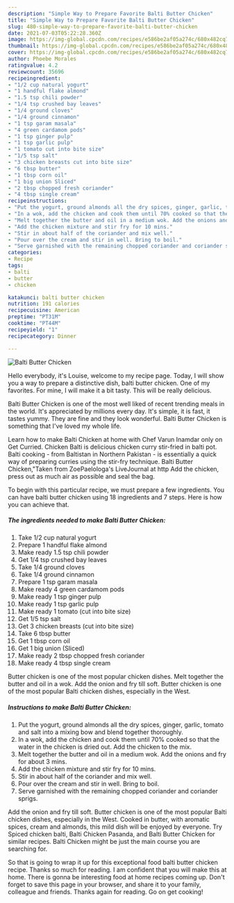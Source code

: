 ```yaml
---
description: "Simple Way to Prepare Favorite Balti Butter Chicken"
title: "Simple Way to Prepare Favorite Balti Butter Chicken"
slug: 480-simple-way-to-prepare-favorite-balti-butter-chicken
date: 2021-07-03T05:22:28.360Z
image: https://img-global.cpcdn.com/recipes/e586be2af05a274c/680x482cq70/balti-butter-chicken-recipe-main-photo.jpg
thumbnail: https://img-global.cpcdn.com/recipes/e586be2af05a274c/680x482cq70/balti-butter-chicken-recipe-main-photo.jpg
cover: https://img-global.cpcdn.com/recipes/e586be2af05a274c/680x482cq70/balti-butter-chicken-recipe-main-photo.jpg
author: Phoebe Morales
ratingvalue: 4.2
reviewcount: 35696
recipeingredient:
- "1/2 cup natural yogurt"
- "1 handful flake almond"
- "1.5 tsp chili powder"
- "1/4 tsp crushed bay leaves"
- "1/4 ground cloves"
- "1/4 ground cinnamon"
- "1 tsp garam masala"
- "4 green cardamom pods"
- "1 tsp ginger pulp"
- "1 tsp garlic pulp"
- "1 tomato cut into bite size"
- "1/5 tsp salt"
- "3 chicken breasts cut into bite size"
- "6 tbsp butter"
- "1 tbsp corn oil"
- "1 big union Sliced"
- "2 tbsp chopped fresh coriander"
- "4 tbsp single cream"
recipeinstructions:
- "Put the yogurt, ground almonds all the dry spices, ginger, garlic, tomato and salt into a mixing bow and blend together thoroughly."
- "In a wok, add the chicken and cook them until 70% cooked so that the water in the chicken is dried out. Add the chicken to the mix."
- "Melt together the butter and oil in a medium wok. Add the onions and fry for about 3 mins."
- "Add the chicken mixture and stir fry for 10 mins."
- "Stir in about half of the coriander and mix well."
- "Pour over the cream and stir in well. Bring to boil."
- "Serve garnished with the remaining chopped coriander and coriander sprigs."
categories:
- Recipe
tags:
- balti
- butter
- chicken

katakunci: balti butter chicken 
nutrition: 191 calories
recipecuisine: American
preptime: "PT31M"
cooktime: "PT44M"
recipeyield: "1"
recipecategory: Dinner

---
```



![Balti Butter Chicken](https://img-global.cpcdn.com/recipes/e586be2af05a274c/680x482cq70/balti-butter-chicken-recipe-main-photo.jpg)

Hello everybody, it's Louise, welcome to my recipe page. Today, I will show you a way to prepare a distinctive dish, balti butter chicken. One of my favorites. For mine, I will make it a bit tasty. This will be really delicious.

Balti Butter Chicken is one of the most well liked of recent trending meals in the world. It's appreciated by millions every day. It's simple, it is fast, it tastes yummy. They are fine and they look wonderful. Balti Butter Chicken is something that I've loved my whole life.

Learn how to make Balti Chicken at home with Chef Varun Inamdar only on Get Curried. Chicken Balti is delicious chicken curry stir-fried in balti pot. Balti cooking - from Baltistan in Northern Pakistan - is essentially a quick way of preparing curries using the stir-fry technique. Balti Butter Chicken,&#34;Taken from ZoePaelologa&#39;s LiveJournal at http Add the chicken, press out as much air as possible and seal the bag.


To begin with this particular recipe, we must prepare a few ingredients. You can have balti butter chicken using 18 ingredients and 7 steps. Here is how you can achieve that.

<!--inarticleads1-->

##### The ingredients needed to make Balti Butter Chicken:

1. Take 1/2 cup natural yogurt
1. Prepare 1 handful flake almond
1. Make ready 1.5 tsp chili powder
1. Get 1/4 tsp crushed bay leaves
1. Take 1/4 ground cloves
1. Take 1/4 ground cinnamon
1. Prepare 1 tsp garam masala
1. Make ready 4 green cardamom pods
1. Make ready 1 tsp ginger pulp
1. Make ready 1 tsp garlic pulp
1. Make ready 1 tomato (cut into bite size)
1. Get 1/5 tsp salt
1. Get 3 chicken breasts (cut into bite size)
1. Take 6 tbsp butter
1. Get 1 tbsp corn oil
1. Get 1 big union (Sliced)
1. Make ready 2 tbsp chopped fresh coriander
1. Make ready 4 tbsp single cream


Butter chicken is one of the most popular chicken dishes. Melt together the butter and oil in a wok. Add the onion and fry till soft. Butter chicken is one of the most popular Balti chicken dishes, especially in the West. 

<!--inarticleads2-->

##### Instructions to make Balti Butter Chicken:

1. Put the yogurt, ground almonds all the dry spices, ginger, garlic, tomato and salt into a mixing bow and blend together thoroughly.
1. In a wok, add the chicken and cook them until 70% cooked so that the water in the chicken is dried out. Add the chicken to the mix.
1. Melt together the butter and oil in a medium wok. Add the onions and fry for about 3 mins.
1. Add the chicken mixture and stir fry for 10 mins.
1. Stir in about half of the coriander and mix well.
1. Pour over the cream and stir in well. Bring to boil.
1. Serve garnished with the remaining chopped coriander and coriander sprigs.


Add the onion and fry till soft. Butter chicken is one of the most popular Balti chicken dishes, especially in the West. Cooked in butter, with aromatic spices, cream and almonds, this mild dish will be enjoyed by everyone. Try Spiced chicken balti, Balti Chicken Pasanda, and Balti Butter Chicken for similar recipes. Balti Chicken might be just the main course you are searching for. 

So that is going to wrap it up for this exceptional food balti butter chicken recipe. Thanks so much for reading. I am confident that you will make this at home. There is gonna be interesting food at home recipes coming up. Don't forget to save this page in your browser, and share it to your family, colleague and friends. Thanks again for reading. Go on get cooking!
